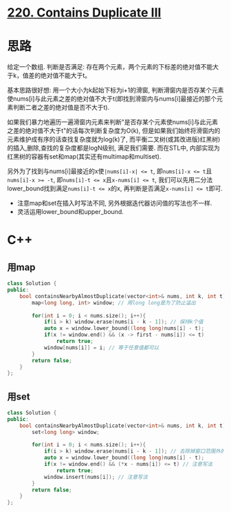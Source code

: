 # [220. Contains Duplicate III](https://leetcode.com/problems/contains-duplicate-iii/)

# 思路
给定一个数组. 判断是否满足: 存在两个元素，两个元素的下标差的绝对值不能大于k，值差的绝对值不能大于t。

基本思路很好想: 用一个大小为k起始下标为i+1的滑窗, 
判断滑窗内是否存某个元素使nums[i]与此元素之差的绝对值不大于t(即找到滑窗内与nums[i]最接近的那个元素判断二者之差的绝对值是否不大于t). 

如果我们暴力地遍历一遍滑窗内元素来判断"是否存某个元素使nums[i]与此元素之差的绝对值不大于t"的话每次判断复杂度为O(k), 
但是如果我们始终将滑窗内的元素维护成有序的话查找复杂度就为log(k)了, 而平衡二叉树(或其改进版)红黑树)的插入,删除,查找的复杂度都是logN级别, 满足我们需要. 
而在STL中, 内部实现为红黑树的容器有set和map(其实还有multimap和multiset). 

另外为了找到与nums[i]最接近的x使`|nums[i]-x| <= t`, 即`nums[i]-x <= t`且`nums[i]-x >= -t`, 即`nums[i]-t <= x`且`x-nums[i] <= t`, 
我们可以先用二分法lower_bound找到满足`nums[i]-t <= x`的x, 再判断是否满足`x-nums[i] <= t`即可. 

* 注意map和set在插入时写法不同, 另外根据迭代器访问值的写法也不一样.
* 灵活运用lower_bound和upper_bound.

# C++
## 用map
``` C++
class Solution {
public:
    bool containsNearbyAlmostDuplicate(vector<int>& nums, int k, int t) {
        map<long long, int> window; // 用long long是为了防止溢出
        
        for(int i = 0; i < nums.size(); i++){
            if(i > k) window.erase(nums[i - k - 1]); // 保持k个值
            auto x = window.lower_bound((long long)nums[i] - t); 
            if(x != window.end() && (x -> first - nums[i]) <= t) 
                return true;
            window[nums[i]] = i; // 等于任意值都可以
        }
        return false;
    }
};
```

## 用set
``` C++
class Solution {
public:
    bool containsNearbyAlmostDuplicate(vector<int>& nums, int k, int t) {
        set<long long> window;
        
        for(int i = 0; i < nums.size(); i++){
            if(i > k) window.erase(nums[i - k - 1]); // 去除掉窗口范围外的值
            auto x = window.lower_bound((long long)nums[i] - t);
            if(x != window.end() && (*x - nums[i]) <= t) // 注意写法
                return true;
            window.insert(nums[i]); // 注意写法
        }
        return false;
    }
};
```
